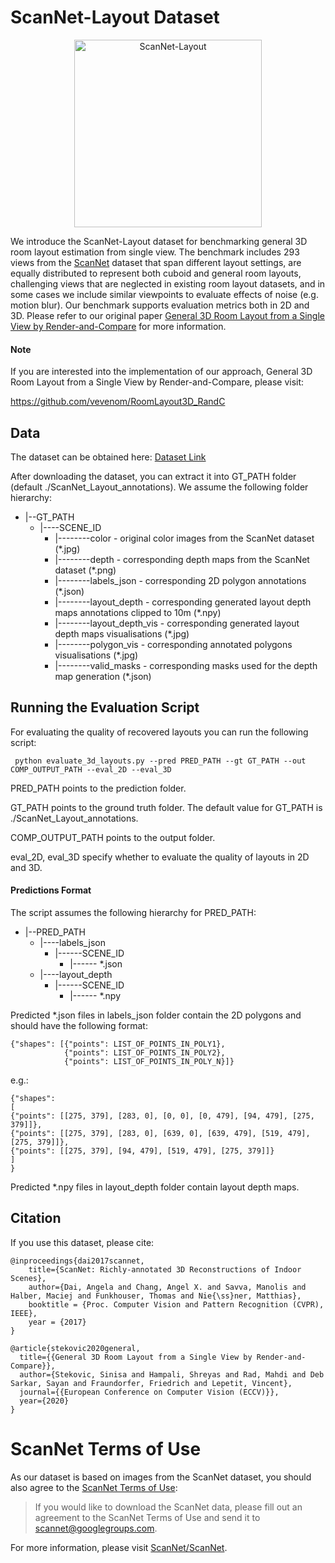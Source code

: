 # ScanNet-Layout Dataset

<p align="center">
  <img src="https://github.com/vevenom/ScanNet-Layout/blob/master/image_ex/ex.gif" alt="ScanNet-Layout" width="300">
</p>

We introduce the ScanNet-Layout dataset for benchmarking general 3D room layout estimation from single view. The benchmark includes 293 views from the [ScanNet](http://www.scan-net.org/)
 dataset that span different layout settings, are equally distributed to represent both cuboid and general room
layouts, challenging views that are neglected in existing room layout datasets,
and in some cases we include similar viewpoints to evaluate effects of noise (e.g.
motion blur). Our benchmark supports evaluation metrics both in 2D and 3D. Please refer to our original paper 
[General 3D Room Layout from a Single View by Render-and-Compare](https://arxiv.org/abs/2001.02149) for more information.

#### Note

If you are interested into the implementation of our approach, General 3D Room Layout from a Single View by Render-and-Compare, please visit:

https://github.com/vevenom/RoomLayout3D_RandC



## Data

The dataset can be obtained here: [Dataset Link](https://files.icg.tugraz.at/f/2cefdc3a5b9a48d7aaaa/?dl=1)

After downloading the dataset, you can extract it into GT_PATH folder (default ./ScanNet_Layout_annotations). We assume the following folder hierarchy:

* |--GT_PATH  
  * |----SCENE_ID  
    * |--------color - original color images from the ScanNet dataset (*.jpg)  
    * |--------depth - corresponding depth maps from the ScanNet dataset (*.png)  
    * |--------labels_json - corresponding 2D polygon annotations (*.json)  
    * |--------layout_depth - corresponding generated layout depth maps annotations clipped to 10m (*.npy)  
    * |--------layout_depth_vis - corresponding generated layout depth maps visualisations (*.jpg)  
    * |--------polygon_vis - corresponding annotated polygons visualisations (*.jpg)  
    * |--------valid_masks - corresponding masks used for the depth map generation (*.json)


## Running the Evaluation Script

For evaluating the quality of recovered layouts you can run the following script:

```
 python evaluate_3d_layouts.py --pred PRED_PATH --gt GT_PATH --out COMP_OUTPUT_PATH --eval_2D --eval_3D
```

PRED_PATH points to the prediction folder.

GT_PATH points to the ground truth folder. The default value for GT_PATH is ./ScanNet_Layout_annotations.

COMP_OUTPUT_PATH points to the output folder.

eval_2D, eval_3D specify whether to evaluate the quality of layouts in 2D and 3D. 

#### Predictions Format

The script assumes the following hierarchy for PRED_PATH:

* |--PRED_PATH
    * |----labels_json
      * |------SCENE_ID  
        * |------ *.json  
    * |----layout_depth 
      * |------SCENE_ID  
        * |------ *.npy      
        
Predicted *.json files in labels_json folder contain the 2D polygons and should have the following format:
```
{"shapes": [{"points": LIST_OF_POINTS_IN_POLY1}, 
            {"points": LIST_OF_POINTS_IN_POLY2},
            {"points": LIST_OF_POINTS_IN_POLY_N}]}
```

e.g.:

```
{"shapes": 
[
{"points": [[275, 379], [283, 0], [0, 0], [0, 479], [94, 479], [275, 379]]}, 
{"points": [[275, 379], [283, 0], [639, 0], [639, 479], [519, 479], [275, 379]]}, 
{"points": [[275, 379], [94, 479], [519, 479], [275, 379]]}
]
}
```

Predicted *.npy files in layout_depth folder contain layout depth maps.

## Citation

If you use this dataset, please cite:

```
@inproceedings{dai2017scannet,  
    title={ScanNet: Richly-annotated 3D Reconstructions of Indoor Scenes},  
    author={Dai, Angela and Chang, Angel X. and Savva, Manolis and Halber, Maciej and Funkhouser, Thomas and Nie{\ss}ner, Matthias},  
    booktitle = {Proc. Computer Vision and Pattern Recognition (CVPR), IEEE},  
    year = {2017}  
}
```

```
@article{stekovic2020general,
  title={{General 3D Room Layout from a Single View by Render-and-Compare}},  
  author={Stekovic, Sinisa and Hampali, Shreyas and Rad, Mahdi and Deb Sarkar, Sayan and Fraundorfer, Friedrich and Lepetit, Vincent},  
  journal={{European Conference on Computer Vision (ECCV)}},  
  year={2020}  
}
```

# ScanNet Terms of Use

As our dataset is based on images from the ScanNet dataset, you should also agree to the [ScanNet Terms of Use](http://kaldir.vc.in.tum.de/scannet/ScanNet_TOS.pdf):

> If you would like to download the ScanNet data, please fill out an agreement to the ScanNet Terms of Use and send it to scannet@googlegroups.com.

For more information, please visit [ScanNet/ScanNet](https://github.com/ScanNet/ScanNet).
